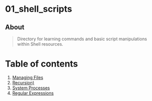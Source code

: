 # 01_shell_scripts

## About

> Directory for learning commands and basic script manipulations within Shell resources.

# Table of contents

1. [Managing Files](01_managing_files/)
2. [Recursion)](02_recursion/)
3. [System Processes](03_system_processes/)
4. [Regular Expressions](04_regex/)
